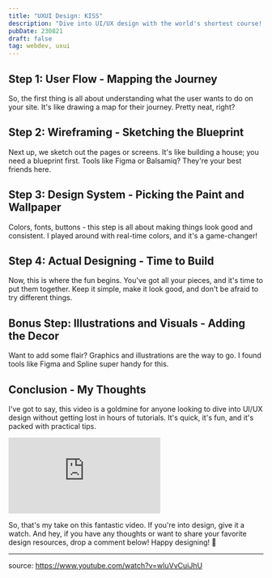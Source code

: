 ```yaml
---
title: "UXUI Design: KISS"
description: "Dive into UI/UX design with the world's shortest course! Learn user flow, wireframing, design systems, and more in just minutes. 🎨 #webdesign #quickguide"
pubDate: 230821
draft: false
tag: webdev, uxui
---
```


## Step 1: User Flow - Mapping the Journey

So, the first thing is all about understanding what the user wants to do on your site. It's like drawing a map for their journey. Pretty neat, right?

## Step 2: Wireframing - Sketching the Blueprint

Next up, we sketch out the pages or screens. It's like building a house; you need a blueprint first. Tools like Figma or Balsamiq? They're your best friends here.

## Step 3: Design System - Picking the Paint and Wallpaper

Colors, fonts, buttons - this step is all about making things look good and consistent. I played around with real-time colors, and it's a game-changer!

## Step 4: Actual Designing - Time to Build

Now, this is where the fun begins. You've got all your pieces, and it's time to put them together. Keep it simple, make it look good, and don't be afraid to try different things.

## Bonus Step: Illustrations and Visuals - Adding the Decor

Want to add some flair? Graphics and illustrations are the way to go. I found tools like Figma and Spline super handy for this.

## Conclusion - My Thoughts

I've got to say, this video is a goldmine for anyone looking to dive into UI/UX design without getting lost in hours of tutorials. It's quick, it's fun, and it's packed with practical tips.

<iframe src="https://www.youtube.com/embed/wIuVvCuiJhU" frameborder="0" allow="accelerometer; autoplay; clipboard-write; encrypted-media; gyroscope; picture-in-picture" allowfullscreen></iframe>

So, that's my take on this fantastic video. If you're into design, give it a watch. And hey, if you have any thoughts or want to share your favorite design resources, drop a comment below! Happy designing! 🎨

---
source: https://www.youtube.com/watch?v=wIuVvCuiJhU